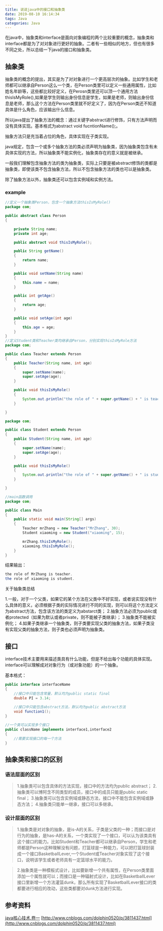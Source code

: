 ```yaml
---
title: 说说java中的接口和抽象类
date: 2019-08-10 16:14:34
tags: Java
categories: Java
---
```


在java中，抽象类和interface是面向对象编程的两个比较重要的概念，抽象类和interface都是为了对对象进行更好的抽象。二者有一些相似的地方，但也有很多不同之处，所以总结一下java的接口和抽象类。

## 抽象类
抽象类的概念的提出，其实是为了对对象进行一个更高层次的抽象。比如学生和老师都可以继承自Person这么一个类，在Person类里可以定义一些通用属性，比如姓名年龄等，这些都比较好定义，在Perosn类里还可以顶一个通用方法thisIsMyRole(),如果是学生则输出身份信息是学生，如果是老师，则输出身份信息是老师，那么这个方法在Person类里就不好定义了，因为在Person类还不知道具体是什么角色，应该输出什么信息。

所以java提出了抽象方法的概念：通过关键字abstract进行修饰，只有方法声明而没有具体实现。基本格式为abstract void fucntionName();。

抽象方法只是充当着占位的角色，具体实现在子类实现。

java规定，包含一个或多个抽象方法的类必须声明为抽象类，因为抽象类包含有未具体实现的方法，所以抽象类不能实例化，抽象类存在的意义就是被继承。

一般我们理解包含抽象方法的类为抽象类，实际上只要是被abstract修饰的类都是抽象类，即使该类不包含抽象方法，所以不包含抽象方法的类也可以是抽象类。

除了抽象方法以外，抽象类还可以包含实例域和实例方法。

### example

```java
//定义一个抽象类Person，包含一个抽象方法thisIsMyRole()
package com;

public abstract class Person
{

    private String name;
    private int age;

    public abstract void thisIsMyRole();

    public String getName()
    {
        return name;
    }

    public void setName(String name)
    {
        this.name = name;
    }

    public int getAge()
    {
        return age;
    }

    public void setAge(int age)
    {
        this.age = age;
    }
}
//定义Student类和Teacher类均继承自Person，分别实现thisIsMyRole方法
package com;

public class Teacher extends Person
{
    public Teacher(String name, int age)
    {
        super.setName(name);
        super.setAge(age);
    }

    public void thisIsMyRole()
    {
        System.out.println("the role of " + super.getName() + " is teacher.");
    }

}

package com;

public class Student extends Person
{
    public Student(String name, int age)
    {
        super.setName(name);
        super.setAge(age);
    }

    public void thisIsMyRole()
    {
        System.out.println("the role of " + super.getName() + " is student.");
    }

}

//main函数调用
package com;

public class Main
{
    public static void main(String[] args)
    {
        Teacher mrZhang = new Teacher("MrZhang", 30);
        Student xiaoming = new Student("xiaoming", 15);

        mrZhang.thisIsMyRole();
        xiaoming.thisIsMyRole();
    }
}
```
结果输出：
```java
the role of MrZhang is teacher.
the role of xiaoming is student.
```
关于抽象类总结
> 
1.一般，对于一个父类，如果它的某个方法在父类中不好实现，或者说实现没有什么具体的意义，必须根据子类的实际情况进行不同的实现，则可以将这个方法定义为abstract方法，包含该方法的类定义为abstarct类；
2.抽象方法必须为public或者protected（如果为默认或者private，则不能被子类继承）；
3.抽象类不能被实例化；
4.如果子类继承一个抽象类，则子类要实现父类的抽象方法，如果子类没有实现父类的抽象方法，则子类也必须声明为抽象类。

## 接口
interface技术主要用来描述类具有什么功能，但是不给出每个功能的具体实现。interface可以理解成对对象行为（或对象功能）的一个抽象。

基本格式：

```java
public interface interfaceName
{
	//接口中只能包含常量，默认均为public static final
    double PI = 3.14;
    
    //接口中只能包含abstract方法，默认均为public abstract方法
    void function1();
}

//一个类可以实现多个接口
public className implements interface1,interface2
{
	//需要实现接口的每一个方法
}
```
## 抽象类和接口的区别
### 语法层面的区别
> 1.抽象类可以包含具体的方法实现，接口中的方法均为public abstract；
2.抽象类可以博阿含不同类型的成员，接口中的成员只能是public static final；
3.抽象类可以包含实例域或静态方法，接口中不能包含实例域或静态方法；
4.抽象类只能单一继承，接口可以多继承。

### 设计层面的区别
> 1.抽象类是对对象的抽象，是is-A的关系，子类是父类的一种；而接口是对行为的抽象，是has-A的关系，一个类实现了一个接口，可以认为该类具有这个接口的能力。比如Student和Teacher都可以继承自Person，学生和老师都是Person这种理解没有问题，打篮球是一种能力，可以把打篮球封装成一个接口BasketballLever,一个Student或Teacher对象实现了这个接口，说明该学生或者老师具有一定篮球水平的能力。

> 2.抽象类是一种模板式设计，比如要新增一个共有属性，在Person类里面添加一个属性就可以；而接口是一种辐射式设计，比如在BasketballLever接口里新增一个方法灌篮dunk，那么所有实现了BasketballLever接口的类都要进行相应的改动，这些类都要对dunk方法进行实现。

## 参考资料
[java核心技术.卷一](https://www.douban.com/link2/?url=https%3A%2F%2Fbook.douban.com%2Fsubject%2F3146174%2F&query=java%E6%A0%B8%E5%BF%83%E7%BB%93%E6%9D%9F&cat_id=1001&type=search&pos=1)
[http://www.cnblogs.com/dolphin0520/p/3811437.html](http://www.cnblogs.com/dolphin0520/p/3811437.html)